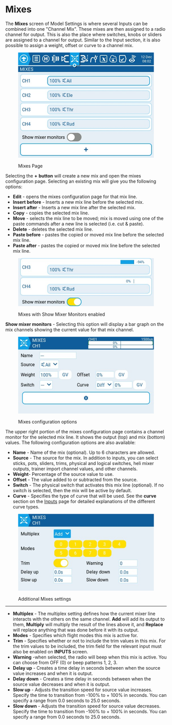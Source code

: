 # Mixes

The **Mixes** screen of Model Settings is where several Inputs can be combined into one "Channel Mix". These mixes are then assigned to a radio channel for output. This is also the place where switches, knobs or sliders are assigned to a channel for output. Similar to the Input section, it is also possible to assign a weight, offset or curve to a channel mix.

<figure><img src="../../../../.gitbook/assets/Mixes.jpg" alt=""><figcaption><p>Mixes Page</p></figcaption></figure>

Selecting the **+** **button** will create a new mix and open the mixes configuration page. Selecting an existing mix will give you the following options:

* **Edit** - opens the mixes configuration page for that mix line.
* **Insert before** - Inserts a new mix line before the selected mix.
* **Insert after** - Inserts a new mix line after the selected mix.
* **Copy** - copies the selected mix line.
* **Move** - selects the mix line to be moved; mix is moved using one of the paste commands after a new line is selected (i.e. cut & paste).
* **Delete** - deletes the selected mix line.
* **Paste before** - pastes the copied or moved mix line before the selected mix line.
* **Paste after** - pastes the copied or moved mix line before the selected mix line.

<figure><img src="../../../../.gitbook/assets/Mixes2.jpg" alt=""><figcaption><p>Mixes with Show Mixer Monitors enabled</p></figcaption></figure>

**Show mixer monitors** - Selecting this option will display a bar graph on the mix channels showing the current value for that mix channel.

<figure><img src="../../../../.gitbook/assets/mixes3.jpg" alt=""><figcaption><p>Mixes configuration options</p></figcaption></figure>

The upper right portion of the mixes configuration page contains a channel monitor for the selected mix line. It shows the output (top) and mix (bottom) values. The following configuration options are also available:

* **Name** - Name of the mix (optional). Up to 6 characters are allowed.
* **Source** - The source for the mix. In addition to inputs, you can select sticks, pots, sliders, trims, physical and logical switches, heli mixer outputs, trainer import channel values, and other channels.
* **Weight**- Percentage of the source value to use.
* **Offset** - The value added to or subtracted from the source.
* **Switch** - The physical switch that activates this mix line (optional). If no switch is selected, then the mix will be active by default.
* **Curve** - Specifies the type of curve that will be used. See the **curve** section on the [Inputs](inputs.md) page for detailed explanations of the different curve types.&#x20;

<figure><img src="../../../../.gitbook/assets/Mixes4.jpg" alt=""><figcaption><p>Additional Mixes settings</p></figcaption></figure>

****

* **Multiplex** - The multiplex setting defines how the current mixer line interacts with the others on the same channel. **Add** will add its output to them, **Multiply** will multiply the result of the lines above it, and **Replace** will replace anything that was done before it with its output.&#x20;
* **Modes** - Specifies which flight modes this mix is active for.
* **Trim** - Specifies whether or not to include the trim values in this mix. For the trim values to be included, the trim field for the relevant input must also be enabled on **INPUTS** screen.
* **Warning** -when selected, the radio will beep when this mix is active. You can choose from OFF (0) or beep patterns 1, 2, 3.&#x20;
* **Delay up** - Creates a time delay in seconds between when the source value increases and when it is output.
* **Delay down** -  Creates a time delay in seconds between when the source value decreases and when it is output.
* **Slow up** - Adjusts the transition speed for source value increases. Specify the time to transition from -100% to + 100% in seconds. You can specify a range from 0.0 seconds to 25.0 seconds.
* **Slow down** - Adjusts the transition speed for source value decreases. Specify the time to transition from -100% to + 100% in seconds. You can specify a range from 0.0 seconds to 25.0 seconds.
